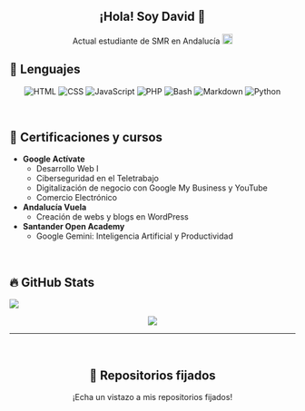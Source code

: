 <h2 align="center">¡Hola! Soy David 👋</h2>
<p align="center">Actual estudiante de SMR en Andalucía <img src="https://cdn3.emoji.gg/emojis/4945-flag-esan.png" width="18"/></p>

## 🌱 Lenguajes

<p align="center">
  <img alt="HTML" src="https://img.shields.io/badge/HTML-E34F26.svg?logo=html5&logoColor=white"></a>
  <img alt="CSS" src="https://img.shields.io/badge/CSS-1572B6.svg?logo=css3&logoColor=white"></a>
  <img alt="JavaScript" src="https://img.shields.io/badge/JavaScript-F7DF1E.svg?logo=javascript&logoColor=black"></a>
  <img alt="PHP" src="https://img.shields.io/badge/PHP-7377AC.svg?logo=php&logoColor=white"></a>
  <img alt="Bash" src="https://img.shields.io/badge/Bash-121011.svg?logo=gnu-bash&logoColor=white"></a>
  <img alt="Markdown" src="https://img.shields.io/badge/Markdown-000000.svg?logo=markdown&logoColor=white"></a>
  <img alt="Python" src="https://img.shields.io/badge/Python-14354C.svg?logo=python&logoColor=white"></a>
</p>

<br/>

## 📖 Certificaciones y cursos

* <b>Google Actívate</b>
  * Desarrollo Web I
  * Ciberseguridad en el Teletrabajo
  * Digitalización de negocio con Google My Business y YouTube
  * Comercio Electrónico
* <b>Andalucía Vuela</b>
  * Creación de webs y blogs en WordPress
* <b>Santander Open Academy</b>
  * Google Gemini: Inteligencia Artificial y Productividad
  
<br/>

## 🔥 GitHub Stats

<img src="http://github-profile-summary-cards.vercel.app/api/cards/profile-details?username=davidjimeneztv&theme=blueberry"/>

<br/>

<p align="center">
    <img src="https://lanyard.cnrad.dev/api/523838001034428436"/>
</p>

<hr/>

<br/>
<h2 align="center">📌 Repositorios fijados </h2>
<p align="center">¡Echa un vistazo a mis repositorios fijados!</p>

